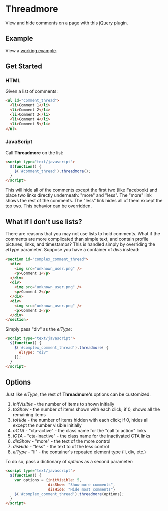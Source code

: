 # Threadmore
View and hide comments on a page with this [jQuery](http://jquery.com/) plugin. 

## Example 
View a [working example](http://jsfiddle.net/mattnorris/3s69M/).

## Get Started
### HTML
Given a list of comments: 

```html
<ul id="comment_thread">
  <li>Comment 1</li>
  <li>Comment 2</li>
  <li>Comment 3</li>
  <li>Comment 4</li>
  <li>Comment 5</li>
</ul>
```

### JavaScript
Call **Threadmore** on the list: 

```html
<script type="text/javascript">
  $(function() {
    $('#comment_thread').threadmore();
  }
</script>
```

This will hide all of the comments except the first two (like Facebook) and place two links directly underneath: "more" and "less". The "more" link shows the rest of the comments. The "less" link hides all of them except the top two. This behavior can be overridden. 

## What if I don't use lists? 

There are reasons that you may not use lists to hold comments. What if the comments are more complicated than simple text, and contain profile pictures, links, and timestamps? This is handled simply by overriding the _elType_ parameter. Suppose you have a container of _divs_ instead: 

```html
<section id="complex_comment_thread">
  <div>
    <img src="unknown_user.png" />
    <p>Comment 1</p>
  </div>
  <div>
    <img src="unknown_user.png" />
    <p>Comment 2</p>
  </div>
  <div>
    <img src="unknown_user.png" />
    <p>Comment 3</p>
  </div>
</section>
```

Simply pass "div" as the _elType_: 
```html
<script type="text/javascript">
  $(function() {
    $('#complex_comment_thread').threadmore( {
      elType: "div"
    });
  }
</script>
```

## Options

Just like _elType_, the rest of **Threadmore's** options can be customized. 

1. _initVisible_ - the number of items to shown initially
2. _toShow_ - the number of items shown with each click; if 0, shows all the remaining items
3. _toHide_ - the number of items hidden with each click; if 0, hides all except the number visible initially
4. _aCTA_ - "cta-active" - the class name for the "call to action" links
5. _iCTA_ - "cta-inactive" - the class name for the inactivated CTA links
6. _disShow_ - "more" - the text of the more control
7. _disHide_ - "less" - the text to of the less control
8. _elType_ - "li" - the container's repeated element type (li, div, etc.)

To do so, pass a dictionary of _options_ as a second parameter: 

```html
<script type="text/javascript">
  $(function() {
    var options = {initVisible: 5, 
                   disShow: "Show more comments", 
                   disHide: "Hide most comments"}
    $('#complex_comment_thread').threadmore(options);
  }
</script>
```

